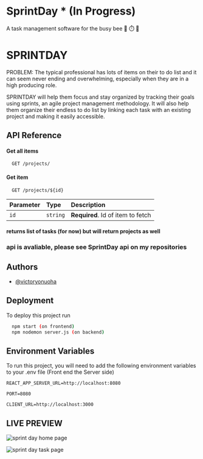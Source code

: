 # SprintDay * (In Progress)
A task management software for the busy bee 🐝 ⏱️ 💼


# SPRINTDAY
PROBLEM: The typical professional has lots of items on their to do list and it can seem never ending and overwhelming,
especially when they are in a high producing role. 

SPRINTDAY will help them focus and stay organized by tracking their goals using sprints, an agile project management methodology. 
 It will also help them organize their endless to do list by linking each task with an existing project and making it easily accessible. 



## API Reference

#### Get all items

```http
  GET /projects/
```


#### Get item

```http
  GET /projects/${id}
```

| Parameter | Type     | Description                       |
| :-------- | :------- | :-------------------------------- |
| `id`      | `string` | **Required**. Id of item to fetch |

#### returns list of tasks (for now) but will return projects as well
### api is avaliable, please see SprintDay api on my repositories



## Authors

- [@victoryonuoha](https://github.com/VictoryOnuoha)





## Deployment

To deploy this project run

```bash
  npm start (on frontend)
  npm nodemon server.js (on backend)
```


## Environment Variables

To run this project, you will need to add the following environment variables to your .env file (Front end the Server side)


`REACT_APP_SERVER_URL=http://localhost:8080`

`PORT=8080` 

`CLIENT_URL=http://localhost:3000`

## LIVE PREVIEW 
![sprint day home page](https://user-images.githubusercontent.com/34638854/195739237-c7b0ab39-5ce3-4546-bf8b-9b1c6c947e59.png)

![sprint day task page](https://user-images.githubusercontent.com/34638854/195739248-94764bc5-7082-40a9-863f-d03b4d71221c.png)

